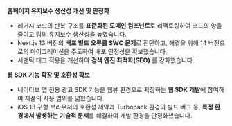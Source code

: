 **홈페이지 유지보수 생산성 개선 및 안정화**

- 레거시 코드의 반복 구조를 **표준화된 도메인 컴포넌트**로 리팩토링하여 코드의 양을 줄이고 팀의 유지보수 생산성을 높였습니다.
- Next.js 13 버전의 **배포 빌드 오류를 SWC 문제**로 진단하고, 해결을 위해 14 버전으로의 마이그레이션을 주도하여 배포 안정성을 확보했습니다.
- 시맨틱 태그 적용을 개선하여 **검색 엔진 최적화(SEO)** 를 강화했습니다.

**웹 SDK 기능 확장 및 호환성 확보**

- 네이티브 앱 전용 광고 SDK 기능을 웹뷰 환경으로 확장하는 **웹 SDK 개발**에 참여하여 제품의 사용 범위를 넓혔습니다.
- iOS 13 구형 브라우저의 호환성 제약과 Turbopack 환경의 빌드 버그 등, **특정 환경에서 발생하는 기술적 문제**를 해결하여 개발 환경을 안정화했습니다.
